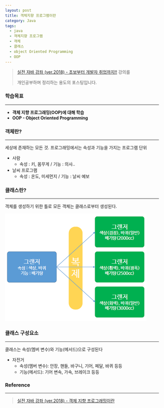 ```yaml
---
layout: post
title: 객체지향 프로그램이란
category: Java
tags:
  - java
  - 객체지향 프로그램
  - 객체
  - 클래스
  - object Oriented Programming
  - OOP
---
```




> [실전 자바 강좌 (ver.2018) - 초보부터 개발자 취업까지!!](https://www.inflearn.com/course/%EC%8B%A4%EC%A0%84-%EC%9E%90%EB%B0%94_java-renew/) 강의를
>
> 개인공부하며 정리하는 용도의 포스팅입니다.



### 학습목표

---

- **객체 지향 프로그래밍(OOP)에 대해 학습**
- **OOP - Object Oriented Programming**



### 객체란?

---

세상에 존재하는 모든 것. 프로그래밍에서는 속성과 기능을 가지는 프로그램 단위
- 사람
  - 속성 : 키, 몸무게 / 기능 : 의사..
- 날씨 프로그램 
  - 속성 : 온도, 미세먼지 / 기능 : 날씨 예보



### 클래스란?

---

객체를 생성하기 위한 틀로 모든 객체는 클래스로부터 생성된다.

![객체지향 프로그램](/assets/Java/객체지향프로그램1.png)



### 클래스 구성요소

---

클래스는 속성(멤버 변수)와 기능(메서드)으로 구성된다

- 자전거
  - 속성(멤버 변수): 안장, 핸들, 바구니, 기어, 페달, 바퀴 등등
  - 기능(메서드): 기어 변속, 가속, 브레이크 등등



### Reference

---

> [실전 자바 강좌 (ver.2018) - 객체 지향 프로그래밍이란](https://www.inflearn.com/course/%EC%8B%A4%EC%A0%84-%EC%9E%90%EB%B0%94_java-renew/%EA%B0%9D%EC%B2%B4-%EC%A7%80%ED%96%A5-%ED%94%84%EB%A1%9C%EA%B7%B8%EB%9E%98%EB%B0%8D%EC%9D%B4%EB%9E%80/)

